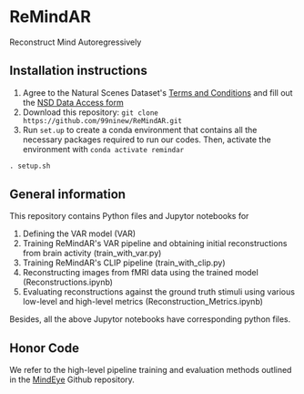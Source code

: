 # ReMindAR

Reconstruct Mind Autoregressively

## Installation instructions

1. Agree to the Natural Scenes Dataset's [Terms and Conditions](https://cvnlab.slite.page/p/IB6BSeW_7o/Terms-and-Conditions) and fill out the [NSD Data Access form](https://forms.gle/xue2bCdM9LaFNMeb7)
2. Download this repository: `git clone https://github.com/99ninew/ReMindAR.git`
3. Run `set.up` to create a conda environment that contains all the necessary packages required  to run our codes. Then, activate the environment with `conda activate remindar`

```cmd
. setup.sh
```

## General information

This repository contains Python files and Jupytor notebooks for

1. Defining the VAR model (VAR)
2. Training ReMindAR's VAR pipeline and obtaining initial reconstructions from brain activity (train_with_var.py)
3. Training ReMindAR's CLIP pipeline (train_with_clip.py)
4. Reconstructing images from fMRI data using the trained model (Reconstructions.ipynb)
5. Evaluating reconstructions against the ground truth stimuli using various low-level and high-level metrics (Reconstruction_Metrics.ipynb)

Besides, all the above Jupytor notebooks have corresponding python files. 

## Honor Code

We refer to the high-level pipeline training and evaluation methods outlined in the [MindEye](https://github.com/MedARC-AI/fMRI-reconstruction-NSD) Github repository.
